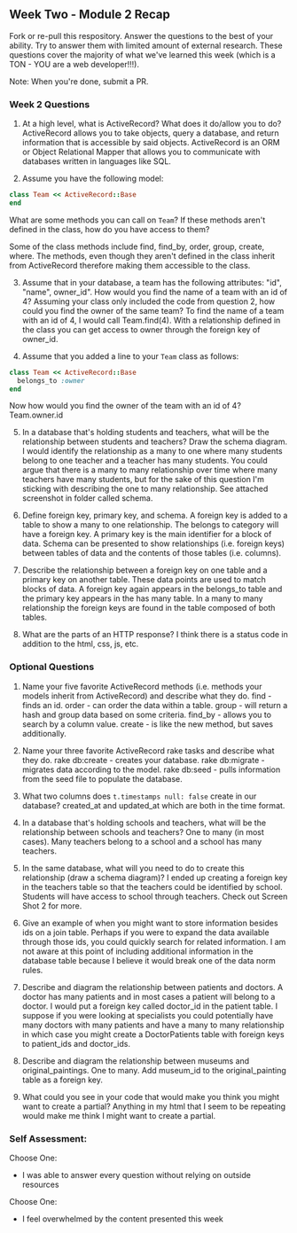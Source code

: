 ## Week Two - Module 2 Recap

Fork or re-pull this respository. Answer the questions to the best of your ability. Try to answer them with limited amount of external research. These questions cover the majority of what we've learned this week (which is a TON - YOU are a web developer!!!).

Note: When you're done, submit a PR.


### Week 2 Questions

1. At a high level, what is ActiveRecord? What does it do/allow you to do?
ActiveRecord allows you to take objects, query a database, and return information that is
accessible by said objects.  ActiveRecord is an ORM or Object Relational Mapper
that allows you to communicate with databases written in languages like SQL.

2. Assume you have the following model:

```ruby
class Team << ActiveRecord::Base
end
```

What are some methods you can call on `Team`? If these methods aren't defined in the class, how do you have access to them?

Some of the class methods include find, find_by, order, group, create, where.
The methods, even though they aren't defined in the class inherit from ActiveRecord therefore
making them accessible to the class.

3. Assume that in your database, a team has the following attributes: "id", "name", owner_id". How would you find the name of a team with an id of 4? Assuming your class only included the code from question 2, how could you find the owner of the same team?
To find the name of a team with an id of 4, I would call Team.find(4).  With a relationship
defined in the class you can get access to owner through the foreign key of owner_id.


4. Assume that you added a line to your `Team` class as follows:

```ruby
class Team << ActiveRecord::Base
  belongs_to :owner
end
```

Now how would you find the owner of the team with an id of 4?
Team.owner.id

5. In a database that's holding students and teachers, what will be the relationship between students and teachers? Draw the schema diagram.
I would identify the relationship as a many to one where many students belong to one teacher
and a teacher has many students.  You could argue that there is a many to many relationship
over time where many teachers have many students, but for the sake of this question I'm sticking with describing the one to many relationship.
See attached screenshot in folder called schema.

6. Define foreign key, primary key, and schema.
A foreign key is added to a table to show a many to one relationship.  The belongs to category
will have a foreign key.  A primary key is the main identifier for a block of data. Schema can be presented to show relationships (i.e. foreign keys) between tables of data and the contents of those tables (i.e. columns).

7. Describe the relationship between a foreign key on one table and a primary key on another table.
  These data points are used to match blocks of data.  A foreign key again appears in the belongs_to table and the primary key appears in the has many table. In a many to many relationship the foreign keys are found in the table composed of both tables.

8. What are the parts of an HTTP response?
I think there is a status code in addition to the html, css, js, etc.


### Optional Questions

1. Name your five favorite ActiveRecord methods (i.e. methods your models inherit from ActiveRecord) and describe what they do.
find - finds an id.
order - can order the data within a table.
group - will return a hash and group data based on some criteria.
find_by - allows you to search by a column value.
create - is like the new method, but saves additionally.

2. Name your three favorite ActiveRecord rake tasks and describe what they do.
rake db:create - creates your database.
rake db:migrate - migrates data according to the model.
rake db:seed - pulls information from the seed file to populate the database.

3. What two columns does `t.timestamps null: false` create in our database?
  created_at and updated_at which are both in the time format.
4. In a database that's holding schools and teachers, what will be the relationship between schools and teachers?
One to many (in most cases).  Many teachers belong to a school and a school has many teachers.
5. In the same database, what will you need to do to create this relationship (draw a schema diagram)?
  I ended up creating a foreign key in the teachers table so that the teachers could be identified by school.  Students will have access to school through teachers.  Check out Screen Shot 2 for more.

6. Give an example of when you might want to store information besides ids on a join table.
  Perhaps if you were to expand the data available through those ids, you could quickly search for related information.  I am not aware at this point of including additional information in the database table because I believe it would break one of the data norm rules.
7. Describe and diagram the relationship between patients and doctors.
  A doctor has many patients and in most cases a patient will belong to a doctor.
  I would put a foreign key called doctor_id in the patient table.  I suppose if you were looking at specialists you could potentially have many doctors with many patients and have a many to many relationship in which case you might create a DoctorPatients table with foreign keys to patient_ids and doctor_ids.
8. Describe and diagram the relationship between museums and original_paintings.
  One to many.  Add museum_id to the original_painting table as a foreign key.
9. What could you see in your code that would make you think you might want to create a partial?
   Anything in my html that I seem to be repeating would make me think I might want
   to create a partial.

### Self Assessment:
Choose One:
* I was able to answer every question without relying on outside resources

Choose One:
* I feel overwhelmed by the content presented this week
